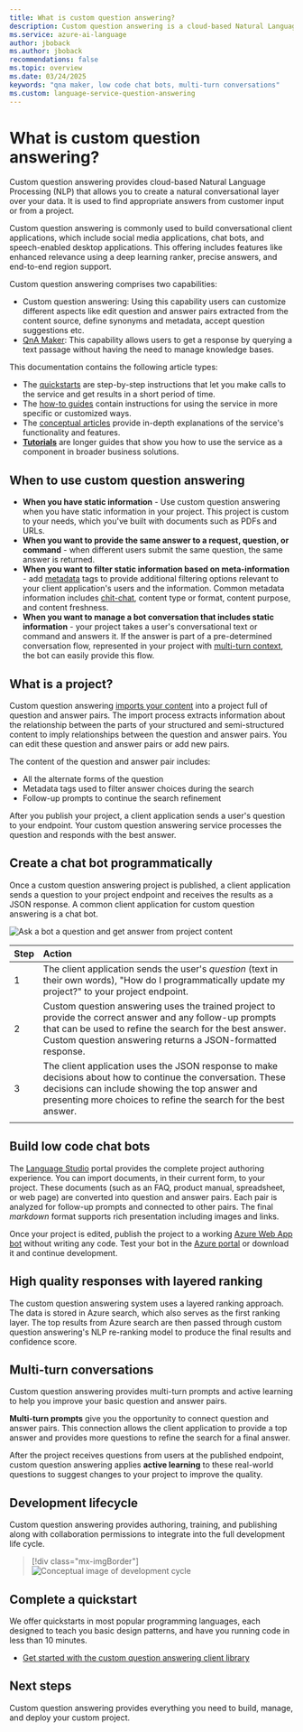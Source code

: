 ```yaml
---
title: What is custom question answering?
description: Custom question answering is a cloud-based Natural Language Processing (NLP) service that easily creates a natural conversational layer over your data. It can be used to find the most appropriate answer for any given natural language input, from your custom project.
ms.service: azure-ai-language
author: jboback
ms.author: jboback
recommendations: false
ms.topic: overview
ms.date: 03/24/2025
keywords: "qna maker, low code chat bots, multi-turn conversations"
ms.custom: language-service-question-answering
---
```


# What is custom question answering?

Custom question answering provides cloud-based Natural Language Processing (NLP) that allows you to create a natural conversational layer over your data. It is used to find appropriate answers from customer input or from a project.

Custom question answering is commonly used to build conversational client applications, which include social media applications, chat bots, and speech-enabled desktop applications. This offering includes features like enhanced relevance using a deep learning ranker, precise answers, and end-to-end region support.

Custom question answering comprises two capabilities:

* Custom question answering: Using this capability users can customize different aspects like edit question and answer pairs extracted from the content source, define synonyms and metadata, accept question suggestions etc.
* [QnA Maker](./../../qnamaker/Overview/overview.md): This capability allows users to get a response by querying a text passage without having the need to manage knowledge bases.

This documentation contains the following article types:

* The [quickstarts](./quickstart/sdk.md) are step-by-step instructions that let you make calls to the service and get results in a short period of time.
* The [how-to guides](./how-to/manage-knowledge-base.md) contain instructions for using the service in more specific or customized ways.
* The [conceptual articles](./concepts/precise-answering.md) provide in-depth explanations of the service's functionality and features.
* [**Tutorials**](./tutorials/bot-service.md) are longer guides that show you how to use the service as a component in broader business solutions. 

## When to use custom question answering

* **When you have static information** - Use custom question answering when you have static information in your project. This project is custom to your needs, which you've built with documents such as PDFs and URLs.
* **When you want to provide the same answer to a request, question, or command** - when different users submit the same question, the same answer is returned.
* **When you want to filter static information based on meta-information** - add [metadata](./tutorials/multiple-domains.md) tags to provide additional filtering options relevant to your client application's users and the information. Common metadata information includes [chit-chat](./how-to/chit-chat.md), content type or format, content purpose, and content freshness. <!--TODO: Fix Link-->
* **When you want to manage a bot conversation that includes static information** - your project takes a user's conversational text or command and answers it. If the answer is part of a pre-determined conversation flow, represented in your project with [multi-turn context](./tutorials/guided-conversations.md), the bot can easily provide this flow.

## What is a project?

Custom question answering [imports your content](./how-to/manage-knowledge-base.md) into a project full of question and answer pairs. The import process extracts information about the relationship between the parts of your structured and semi-structured content to imply relationships between the question and answer pairs. You can edit these question and answer pairs or add new pairs.

The content of the question and answer pair includes:
* All the alternate forms of the question
* Metadata tags used to filter answer choices during the search
* Follow-up prompts to continue the search refinement

After you publish your project, a client application sends a user's question to your endpoint. Your custom question answering service processes the question and responds with the best answer.

## Create a chat bot programmatically

Once a custom question answering project is published, a client application sends a question to your project endpoint and receives the results as a JSON response. A common client application for custom question answering is a chat bot.

![Ask a bot a question and get answer from project content](../../qnamaker/media/qnamaker-overview-learnabout/bot-chat-with-qnamaker.png)

|Step|Action|
|:--|:--|
|1|The client application sends the user's _question_ (text in their own words), "How do I programmatically update my project?" to your project endpoint.|
|2|Custom question answering uses the trained project to provide the correct answer and any follow-up prompts that can be used to refine the search for the best answer. Custom question answering returns a JSON-formatted response.|
|3|The client application uses the JSON response to make decisions about how to continue the conversation. These decisions can include showing the top answer and presenting more choices to refine the search for the best answer. |
|||

## Build low code chat bots

The [Language Studio](https://language.cognitive.azure.com/) portal provides the complete project authoring experience. You can import documents, in their current form, to your project. These documents (such as an FAQ, product manual, spreadsheet, or web page) are converted into question and answer pairs. Each pair is analyzed for follow-up prompts and connected to other pairs. The final _markdown_ format supports rich presentation including images and links.

Once your project is edited, publish the project to a working [Azure Web App bot](https://azure.microsoft.com/services/bot-service/) without writing any code. Test your bot in the [Azure portal](https://portal.azure.com) or download it and continue development.

## High quality responses with layered ranking

The custom question answering system uses a layered ranking approach. The data is stored in Azure search, which also serves as the first ranking layer. The top results from Azure search are then passed through custom question answering's NLP re-ranking model to produce the final results and confidence score.

## Multi-turn conversations

Custom question answering provides multi-turn prompts and active learning to help you improve your basic question and answer pairs.

**Multi-turn prompts** give you the opportunity to connect question and answer pairs. This connection allows the client application to provide a top answer and provides more questions to refine the search for a final answer.

After the project receives questions from users at the published endpoint, custom question answering applies **active learning** to these real-world questions to suggest changes to your project to improve the quality.

## Development lifecycle

Custom question answering provides authoring, training, and publishing along with collaboration permissions to integrate into the full development life cycle.

> [!div class="mx-imgBorder"]
> ![Conceptual image of development cycle](../../qnamaker/media/qnamaker-overview-learnabout/development-cycle.png)

## Complete a quickstart

We offer quickstarts in most popular programming languages, each designed to teach you basic design patterns, and have you running code in less than 10 minutes.

* [Get started with the custom question answering client library](./quickstart/sdk.md)

## Next steps
Custom question answering provides everything you need to build, manage, and deploy your custom project.
